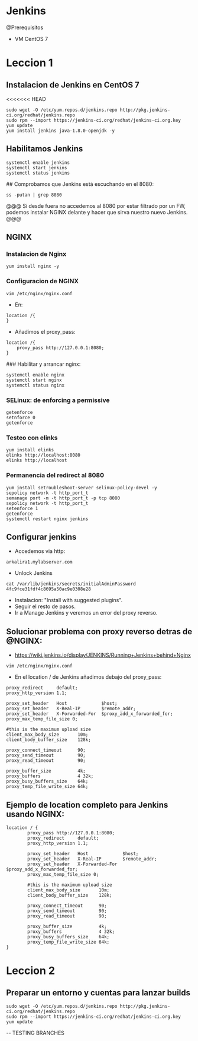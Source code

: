 # Jenkins
@Prerequisitos
- VM CentOS 7

# Leccion 1
## Instalacion de Jenkins en CentOS 7
<<<<<<< HEAD

```
sudo wget -O /etc/yum.repos.d/jenkins.repo http://pkg.jenkins-ci.org/redhat/jenkins.repo
sudo rpm --import https://jenkins-ci.org/redhat/jenkins-ci.org.key
yum update
yum install jenkins java-1.8.0-openjdk -y
```

## Habilitamos Jenkins

```
systemctl enable jenkins
systemctl start jenkins
systemctl status jenkins
```
## Comprobamos que Jenkins está escuchando en el 8080:

```
ss -putan | grep 8080
```
@@@
Si desde fuera no accedemos al 8080 por estar filtrado por un FW, podemos instalar NGINX delante y hacer que sirva nuestro nuevo Jenkins.
@@@

## NGINX
### Instalacion de Nginx

```
yum install nginx -y
```

### Configuracion de NGINX

```
vim /etc/nginx/nginx.conf
```
- En:
```
location /{
}
```
- Añadimos el proxy_pass:
```
location /{
    proxy_pass http://127.0.0.1:8080;
}
```

### Habilitar y arrancar nginx:

```
systemctl enable nginx
systemctl start nginx
systemctl status nginx
```

### SELinux: de enforcing a permissive

```
getenforce
setnforce 0
getenforce
```

### Testeo con elinks

```
yum install elinks
elinks http://localhost:8080
elinks http://localhost
```

### Permanencia del redirect al 8080

```
yum install setroubleshoot-server selinux-policy-devel -y
sepolicy network -t http_port_t
semanage port -m -t http_port_t -p tcp 8080
sepolicy network -t http_port_t
setenforce 1
getenforce
systemctl restart nginx jenkins
```

## Configurar jenkins

- Accedemos via http:

```
arkalira1.mylabserver.com
```

- Unlock Jenkins

```
cat /var/lib/jenkins/secrets/initialAdminPassword
4fc9fce31fdf4c8695a50ac9e0308e28
```

- Instalacion: "Install with suggested plugins".
- Seguir el resto de pasos.
- Ir a Manage Jenkins y veremos un error del proxy reverso.

## Solucionar problema con proxy reverso detras de @NGINX:

- https://wiki.jenkins.io/display/JENKINS/Running+Jenkins+behind+Nginx

```
vim /etc/nginx/nginx.conf
```

- En el location / de Jenkins añadimos debajo del proxy_pass:

```
proxy_redirect     default;
proxy_http_version 1.1;

proxy_set_header   Host             $host;
proxy_set_header   X-Real-IP        $remote_addr;
proxy_set_header   X-Forwarded-For  $proxy_add_x_forwarded_for;
proxy_max_temp_file_size 0;

#this is the maximum upload size
client_max_body_size       10m;
client_body_buffer_size    128k;

proxy_connect_timeout      90;
proxy_send_timeout         90;
proxy_read_timeout         90;

proxy_buffer_size          4k;
proxy_buffers              4 32k;
proxy_busy_buffers_size    64k;
proxy_temp_file_write_size 64k;

```

## Ejemplo de location completo para Jenkins usando NGINX:

```
location / {
        proxy_pass http://127.0.0.1:8080;
        proxy_redirect     default;
        proxy_http_version 1.1;

        proxy_set_header   Host             $host;
        proxy_set_header   X-Real-IP        $remote_addr;
        proxy_set_header   X-Forwarded-For  $proxy_add_x_forwarded_for;
        proxy_max_temp_file_size 0;

        #this is the maximum upload size
        client_max_body_size       10m;
        client_body_buffer_size    128k;

        proxy_connect_timeout      90;
        proxy_send_timeout         90;
        proxy_read_timeout         90;

        proxy_buffer_size          4k;
        proxy_buffers              4 32k;
        proxy_busy_buffers_size    64k;
        proxy_temp_file_write_size 64k;
}
```

# Leccion 2
## Preparar un entorno y cuentas para lanzar builds

```
sudo wget -O /etc/yum.repos.d/jenkins.repo http://pkg.jenkins-ci.org/redhat/jenkins.repo
sudo rpm --import https://jenkins-ci.org/redhat/jenkins-ci.org.key
yum update
```

-- TESTING BRANCHES
